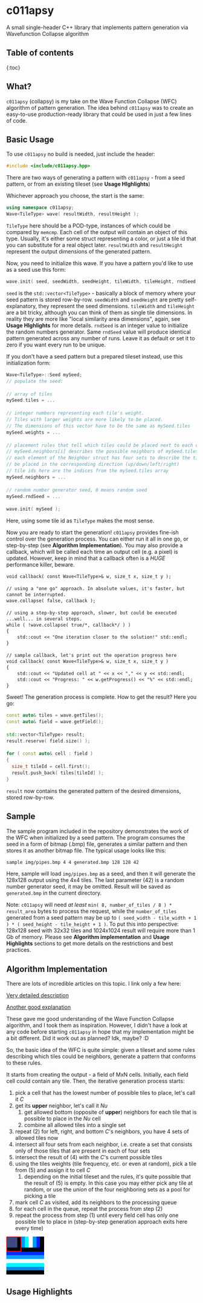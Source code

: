 # c011apsy
A small single-header C++ library that implements pattern generation via Wavefunction Collapse algorithm

## Table of contents

{:toc}


## What?
`c011apsy` (collapsy) is my take on the Wave Function Collapse (WFC) algorithm of pattern generation. The idea behind `c011apsy` was to create an easy-to-use production-ready library that could be used in just a few lines of code. 


## Basic Usage

To use `c011apsy` no build is needed, just include the header:

```C++
#include <include/c011apsy.hpp>
```

There are two ways of generating a pattern with `c011apsy` - from a seed pattern, or from an existing tileset (see **Usage HIghlights**)

Whichever approach you choose, the start is the same:

```C++
using namespace c011apsy;
Wave<TileType> wave( resultWidth, resultHeight );
```

`TileType` here should be a POD-type, instances of which could be compared by `memcmp`. Each cell of the output will contain an object of this type. Usually, it's either some struct representing a color, or just a tile id that you can substitute for a real object later. `resultWidth` and `resultHeight` represent the output dimensions of the generated pattern.

Now, you need to initialize this wave. If you have a pattern you'd like to use as a seed use this form:

```C++
wave.init( seed, seedWidth, seedHeight, tileWidth, tileHeight, rndSeed );
```

`seed` is the `std::vector<TileType>` - basically a block of memory where your seed pattern is stored row-by-row. `seedWidth` and `seedHeight` are pretty self-explanatory, they represent the seed dimensions. `tileWidth` and `tileHeight` are a bit tricky, although you can think of them as single tile dimensions. In reality they are more like "local similarity area dimensions", again, see **Usage HIghlights** for more details. `rndSeed` is an integer value to initialize the random numbers generator. Same `rndSeed` value will produce identical pattern generated across any number of runs. Leave it as default or set it to zero if you want every run to be unique.

If you don't have a seed pattern but a prepared tileset instead, use this initialization form:

```C++
Wave<TileType>::Seed mySeed;
// populate the seed:

// array of tiles
mySeed.tiles = ...

// integer numbers representing each tile's weight.
// Tiles with larger weights are more likely to be placed.
// The dimensions of this vector have to be the same as mySeed.tiles
mySeed.weights = ...

// placement rules that tell which tiles could be placed next to each other:
// mySeed.neighbors[i] describes the possible neighbors of mySeed.tiles[i]
// each element of the Neighbor struct has four sets to describe the tile ids allowed to
// be placed in the corresponding direction (up/down/left/right)
// tile ids here are the indices from the mySeed.tiles array
mySeed.neighbors = ...

// random number generator seed, 0 means random seed
mySeed.rndSeed = ...

wave.init( mySeed );
```

Here, using some tile id as `TileType` makes the most sense.

Now you are ready to start the generation! `c011apsy` provides fine-ish control over the generation process. You can either run it all in one go, or step-by-step (see **Algorithm Implementation**). You may also provide a callback, which will be called each time an output cell (e.g. a pixel) is updated. However, keep in mind that a callback often is a *HUGE* performance killer, beware.

```C++;
void callback( const Wave<TileType>& w, size_t x, size_t y );

// using a "one go" approach. In absolute values, it's faster, but cannot be interrupted.
wave.collapse( false, callback );

// using a step-by-step approach, slower, but could be executed ...well... in several steps.
while ( !wave.collapse( true/*, callback*/ ) )
{
    std::cout << "One iteration closer to the solution!" std::endl;
}

// sample callback, let's print out the operation progress here
void callback( const Wave<TileType>& w, size_t x, size_t y )
{    
    std::cout << "Updated cell at " << x << "," << y << std::endl;
    std::cout << "Progress: " << w.getProgress() << "%" << std::endl;
}
```

Sweet! The generation process is complete. How to get the result? Here you go:

```C++
const auto& tiles = wave.getTiles();
const auto& field = wave.getField();

std::vector<TileType> result;
result.reserve( field.size() );

for ( const auto& cell : field )
{
  size_t tileId = cell.first();
  result.push_back( tiles[tileId] );
}
```

`result` now contains the generated pattern of the desired dimensions, stored row-by-row.


## Sample

The sample program included in the repository demonstrates the work of the WFC when initialized by a seed pattern. The program consumes the seed in a form of bitmap (.bmp) file, generates a similar pattern and then stores it as another bitmap file. The typical usage looks like this:

```bash
sample img/pipes.bmp 4 4 generated.bmp 128 128 42
```

Here, sample will load `img/pipes.bmp` as a seed, and then it will generate the 128x128 output using the 4x4 tiles. The last parameter (42) is a random number generator seed, it may be omitted. Result will be saved as `generated.bmp` in the current directory.

Note: `c011apsy` will need *at least* `min( 8, number_of_tiles / 8 ) * result_area` bytes to process the request, while the `number_of_tiles` generated from a seed pattern may be up to `( seed_width - tile_width + 1 ) * ( seed_height - tile_height + 1 )`. To put this into perspective: 128x128 seed with 32x32 tiles and 1024x1024 result will require more than 1 Gb of memory. Please see **Algorithm implementation** and **Usage Highlights** sections to get more details on the restrictions and best practices.


## Algorithm Implementation

There are lots of incredible articles on this topic. I link only a few here:

[Very detailed description](https://sudonull.com/post/1592-Wave-function-collapse-an-algorithm-inspired-by-quantum-mechanics)

[Another good explanation](https://robertheaton.com/2018/12/17/wavefunction-collapse-algorithm/)

These gave me good understanding of the Wave Function Collapse algorithm, and I took them as inspiration. However, I didn't have a look at any code before starting `c011apsy` in hope that my implementation might be a bit different. Did it work out as planned? Idk, maybe? :D

So, the basic idea of the WFC is quite simple: given a tileset and some rules describing which tiles could be neighbors, generate a pattern that conforms to these rules.

It starts from creating the output - a field of MxN cells. Initially, each field cell could contain any tile. Then, the iterative generation process starts:
1. pick a cell that has the lowest number of possible tiles to place, let's call it *C*
2. get its **upper** neighbor, let's call it *Nu*
	1. get allowed bottom (opposite of **upper**) neighbors for each tile that is possible to place in the *Nu* cell
	2. combine all allowed tiles into a single set
3. repeat (2) for left, right, and bottom *C*'s neighbors, you have 4 sets of allowed tiles now
4. intersect all four sets from each neighbor, i.e. create a set that consists only of those tiles that are present in each of four sets
5. intersect the result of (4) with the *C*'s current possible tiles
6. using the tiles weights (tile frequency, etc. or even at random), pick a tile from (5) and assign it to cell *C*
	1. depending on the initial tileset and the rules, it's quite possible that the result of (5) is empty. In this case you may either pick any tile at random, or use the _union_ of the four neighboring sets as a pool for picking a tile
7. mark cell *C* as visited, add its neighbors to the processing queue
8. for each cell in the queue, repeat the process from step (2)
9. repeat the process from step (1) until every field cell has only one possible tile to place in (step-by-step generation approach exits here every time)

![Scrolling window](/img/tiles.gif)

## Usage Highlights


